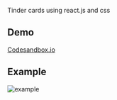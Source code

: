 Tinder cards using react.js and css
## Demo
[Codesandbox.io](https://codesandbox.io/s/github/RaoufGrera/tinder-card-reactjs)

## Example
![example](https://github.com/RaoufGrera/tinder-card-reactjs/blob/master/tinder-reactjs-example.gif)
